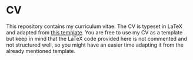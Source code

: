 # CV
This repository contains my curriculum vitae. The CV is typeset in LaTeX and adapted from [this template](https://www.overleaf.com/latex/templates/jan-kusters-left-sidebar-cv/tmmnhrkcmpgv). You are free to use my CV as a template but keep in mind that the LaTeX code provided here is not commented and not structured well, so you might have an easier time adapting it from the already mentioned template.